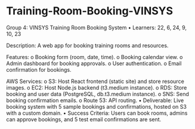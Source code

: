 # Training-Room-Booking-VINSYS
Group 4: VINSYS Training Room Booking System
•	 Learners: 22, 6, 24, 9, 10, 23

Description: A web app for booking training rooms and resources.

Features:
o	Booking form (room, date, time).
o	Booking calendar view.
o	Admin dashboard for booking approvals.
o	User authentication.
o	Email confirmation for bookings.

AWS Services:
o	S3: Host React frontend (static site) and store resource images.
o	EC2: Host Node.js backend (t3.medium instance).
o	RDS: Store booking and user data (PostgreSQL, db.t3.medium instance).
o	SNS: Send booking confirmation emails.
o	Route 53: API routing.
•	Deliverable: Live booking system with 5 sample bookings and confirmations, hosted on S3 with a custom domain.
•	Success Criteria: Users can book rooms, admins can approve bookings, and 5 test email confirmations are sent.

